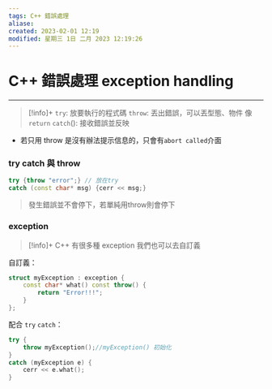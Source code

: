```yaml
---
tags: C++ 錯誤處理
aliase: 
created: 2023-02-01 12:19
modified: 星期三 1日 二月 2023 12:19:26
---
```


# C++ 錯誤處理 exception handling
***
>[!info]+
>`try`: 放要執行的程式碼
>`throw`: 丟出錯誤，可以丟型態、物件 像`return`
>`catch`(): 接收錯誤並反映

- 若只用 throw 是沒有辦法提示信息的，只會有`abort called`介面

### try catch 與 throw
```cpp
try {throw "error";} // 放在try
catch (const char* msg) {cerr << msg;}
```
>發生錯誤並不會停下，若單純用throw則會停下
### exception
>[!info]+
>C++ 有很多種 exception 我們也可以去自訂義

自訂義：
```cpp
struct myException : exception {
	const char* what() const throw() {
		return "Error!!!";
	}
};
```
配合 `try` `catch`：
```cpp
try {
	throw myException();//myException() 初始化
}
catch (myException e) {
	cerr << e.what();
}
```

